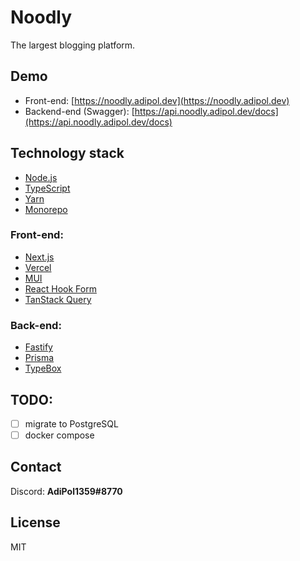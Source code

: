# Noodly

The largest blogging platform.

## Demo

- Front-end: [https://noodly.adipol.dev](https://noodly.adipol.dev)
- Backend-end (Swagger): [https://api.noodly.adipol.dev/docs](https://api.noodly.adipol.dev/docs)

## Technology stack

- [Node.js](https://nodejs.org/en/)
- [TypeScript](https://www.typescriptlang.org/)
- [Yarn](https://yarnpkg.com/)
- [Monorepo](https://classic.yarnpkg.com/lang/en/docs/workspaces/)

### Front-end:

- [Next.js](https://nextjs.org/)
- [Vercel](https://vercel.com/)
- [MUI](https://mui.com/)
- [React Hook Form](https://react-hook-form.com/)
- [TanStack Query](https://tanstack.com/query/v4)

### Back-end:

- [Fastify](https://www.fastify.io/)
- [Prisma](https://www.prisma.io/)
- [TypeBox](https://www.npmjs.com/package/@sinclair/typebox/)

## TODO:

- [ ] migrate to PostgreSQL
- [ ] docker compose

## Contact

Discord: **AdiPol1359#8770**

## License

MIT
